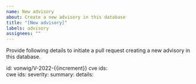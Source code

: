 ```yaml
---
name: New advisory
about: Create a new advisory in this database
title: "[New advisory]"
labels: advisory
assignees: ""
---
```


Provide following details to initiate a pull request creating a new advisory in
this database.

<!-- atomist-advisory:start -->

id: vonwig/V-2022-{{increment}} 
cve ids:  
cwe ids: 
severity: 
summary: 
details:

<!-- atomist-advisory:end -->
